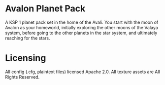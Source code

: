 # Avalon Planet Pack
A KSP 1 planet pack set in the home of the Avali. You start with the moon of Avalon as your homeworld, initially exploring the other moons of the Valaya system, before going to the other planets in the star system, and ultimately reaching for the stars.


# Licensing
All config (.cfg, plaintext files) licensed Apache 2.0.
All texture assets are All Rights Reserved.
